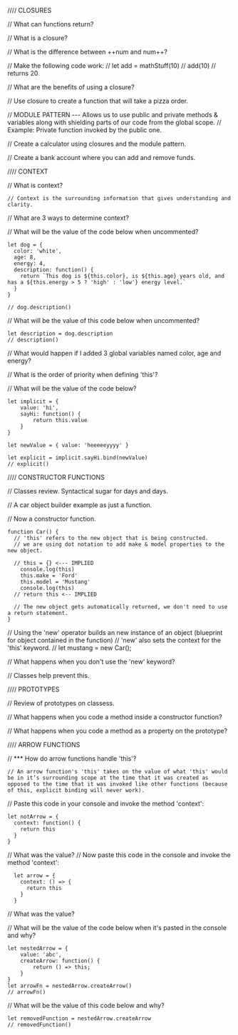 //// CLOSURES

// What can functions return?



// What is a closure?




// What is the difference between ++num and num++?




// Make the following code work:
    // let add = mathStuff(10)
    // add(10) // returns 20



// What are the benefits of using a closure?



// Use closure to create a function that will take a pizza order.




// MODULE PATTERN --- Allows us to use public and private methods & variables along with shielding parts of our code from the global scope.
// Example: Private function invoked by the public one.




// Create a calculator using closures and the module pattern.




// Create a bank account where you can add and remove funds.



//// CONTEXT 

// What is context?

    // Context is the surrounding information that gives understanding and clarity.



// What are 3 ways to determine context?




// What will be the value of the code below when uncommented?

    let dog = {
      color: 'white',
      age: 8,
      energy: 4,
      description: function() {
        return `This dog is ${this.color}, is ${this.age} years old, and has a ${this.energy > 5 ? 'high' : 'low'} energy level.`
      }
    }

    // dog.description()




// What will be the value of this code below when uncommented?

    let description = dog.description
    // description() 




// What would happen if I added 3 global variables named color, age and energy?





// What is the order of priority when defining 'this'?




// What will be the value of the code below?

    let implicit = {
        value: 'hi',
        sayHi: function() {
            return this.value
        }
    }

    let newValue = { value: 'heeeeeyyyy' }

    let explicit = implicit.sayHi.bind(newValue)
    // explicit()



//// CONSTRUCTOR FUNCTIONS 

// Classes review. Syntactical sugar for days and days.


// A car object builder example as just a function.

// Now a constructor function.

    function Car() {
      // 'this' refers to the new object that is being constructed.
      // we are using dot notation to add make & model properties to the new object.
      
      // this = {} <--- IMPLIED
        console.log(this)
        this.make = 'Ford'
        this.model = 'Mustang'
        console.log(this)
      // return this <-- IMPLIED
      
      // The new object gets automatically returned, we don't need to use a return statement.
    }



// Using the 'new' operator builds an new instance of an object (blueprint for object  contained in the function)
// 'new' also sets the context for the 'this' keyword.
// let mustang = new Car();




// What happens when you don't use the 'new' keyword?


// Classes help prevent this.


//// PROTOTYPES 

// Review of prototypes on classess.




// What happens when you code a method inside a constructor function?




// What happens when you code a method as a property on the prototype?



//// ARROW FUNCTIONS

// *** How do arrow functions handle 'this'?
    
    // An arrow function's 'this' takes on the value of what 'this' would be in it’s surrounding scope at the time that it was created as opposed to the time that it was invoked like other functions (because of this, explicit binding will never work).



// Paste this code in your console and invoke the method 'context':

    let notArrow = {
      context: function() {
        return this
      }
    }
 



// What was the value?
// Now paste this code in the console and invoke the method 'context':
 
      let arrow = {
        context: () => {
          return this
        }
      }




// What was the value?





// What will be the value of the code below when it's pasted in the console and why?

    let nestedArrow = {
        value: 'abc',
        createArrow: function() {
            return () => this;
        }
    }
    let arrowFn = nestedArrow.createArrow()
    // arrowFn()




// What will be the value of this code below and why?

    let removedFunction = nestedArrow.createArrow
    // removedFunction()